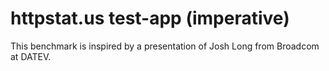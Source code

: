 # httpstat.us test-app (imperative)

This benchmark is inspired by a presentation of Josh Long from Broadcom at DATEV.
